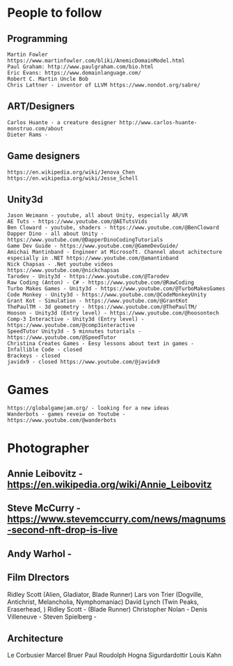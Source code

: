 # People to follow 
## Programming
	Martin Fowler https://www.martinfowler.com/bliki/AnemicDomainModel.html 
	Paul Graham: http://www.paulgraham.com/bio.html
	Eric Evans: https://www.domainlanguage.com/
	Robert C. Martin Uncle Bob
	Chris Lattner - inventor of LLVM https://www.nondot.org/sabre/

## ART/Designers

	Carlos Huante - a creature designer http://www.carlos-huante-monstruo.com/about
	Dieter Rams - 


## Game designers
	https://en.wikipedia.org/wiki/Jenova_Chen
	https://en.wikipedia.org/wiki/Jesse_Schell

## Unity3d
	Jason Weimann - youtube, all about Unity, especially AR/VR
	AE Tuts - https://www.youtube.com/@AETutsVids
	Ben Cloward - youtube, shaders - https://www.youtube.com/@BenCloward
	Dapper Dino - all about Unity - https://www.youtube.com/@DapperDinoCodingTutorials
	Game Dev Guide - https://www.youtube.com/@GameDevGuide/
	Amichai Mantinband - Engineer at Microsoft. Channel about achitecture especially in .NET https://www.youtube.com/@amantinband
	Nick Chapsas - .Net youtube videos https://www.youtube.com/@nickchapsas
	Tarodev - Unity3d - https://www.youtube.com/@Tarodev
    Raw Coding (Anton) - C# - https://www.youtube.com/@RawCoding
	Turbo Makes Games - Unity3d - https://www.youtube.com/@TurboMakesGames
	Code Monkey - Unity3d - https://www.youtube.com/@CodeMonkeyUnity
	Grant Kot - Simulation - https://www.youtube.com/@GrantKot
	ThePaulTM - 3d geometry - https://www.youtube.com/@ThePaulTM/
	Hooson - Unity3d (Entry level) - https://www.youtube.com/@hoosontech
	Comp-3 Interactive - Unity3d (Entry level) - https://www.youtube.com/@comp3interactive
	SpeedTutor Unity3d - 5 minnutes tutorials - https://www.youtube.com/@SpeedTutor
	Christina Creates Games - Eesy lessons about text in games - 
	Infallible Code - closed
	Brackeys - closed
	javidx9 - closed https://www.youtube.com/@javidx9
	
# Games
	https://globalgamejam.org/ - looking for a new ideas
	Wanderbots - games reveiw on Youtube - https://www.youtube.com/@wanderbots


# Photographer
## Annie Leibovitz - https://en.wikipedia.org/wiki/Annie_Leibovitz 
## Steve McCurry  - https://www.stevemccurry.com/news/magnums-second-nft-drop-is-live 
## Andy Warhol - 	


## Film DIrectors
Ridley Scott (Alien, Gladiator, Blade Runner)
Lars von Trier (Dogville, Antichrist, Melancholia, Nymphomaniac)
David Lynch (Twin Peaks, Eraserhead, )
Ridley Scott - (Blade Runner)
Christopher Nolan - 
Denis Villeneuve - 
Steven Spielberg - 

## Architecture
Le Corbusier
Marcel Bruer
Paul Roudolph
Hogna Sigurdardottir
Louis Kahn

